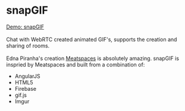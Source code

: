 snapGIF
=======
<a href='http://snapgif.com'>Demo: snapGIF</a>
<br /><br />
Chat with WebRTC created animated GIF's, supports the creation and sharing of rooms.
<br /><br />
Edna Piranha's creation <a href='https://chat.meatspac.es/'>Meatspaces</a> is absolutely amazing. snapGIF is inspried by Meatspaces and built from a combination of: 
<br />
<ul>
        <li>AngularJS</li>
        <li>HTML5</li>
        <li>Firebase</li>
        <li>gif.js</li>
        <li>Imgur</li>
</ul>    

